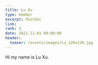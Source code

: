```yaml
---
title: Lu Xu
type: member
excerpt: Postdoc
link: 
rank: 3
date: 2021-11-01 00:00:00
header:
  teaser: /assets/images/Lu_120x120.jpg
---
```


Hi my name is Lu Xu.

